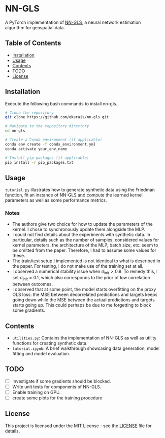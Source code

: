 # NN-GLS
A PyTorch implementation of [NN-GLS](https://arxiv.org/abs/2304.09157), a neural network estimation algorithm for geospatial data.

## Table of Contents

- [Installation](#installation)
- [Usage](#usage)
- [Contents](#contents)
- [TODO](#TODO)
- [License](#license)


## Installation

Execute the following bash commands to install nn-gls.

```bash
# Clone the repository
git clone https://github.com/ekarais/nn-gls.git

# Navigate to the repository directory
cd nn-gls

# Create a Conda environment (if applicable)
conda env create -f conda_environment.yml
conda activate your_env_name

# Install pip packages (if applicable)
pip install -r pip_packages.txt
```

## Usage
`tutorial.py` illustrates how to generate synthetic data using the Friedman function, fit an instance of NN-GLS and compute the learned kernel parameters as well as some performance metrics.

### Notes
- The authors give two choice for how to update the parameters of the kernel. I chose to synchronously update them alongside the MLP.
- I could not find details about the experiments with synthetic data. In particular, details such as the number of samples, considered values for kernel parameters, the architecture of the MLP, batch size, etc. seem to be omitted from the paper. Therefore, I had to assume some values for these.
- The train/test setup I implemented is not identical to what is described in the paper. For testing, I do not make use of the training set at all. 
- I observed a numerical stability issue when $\sigma_{init} \gt 0.8$. To remedy this, I set $\sigma_{init} = 0.1$, which also corresponds to the prior of low correlation between outcomes.
- I observed that at some point, the model starts overfitting on the proxy OLS loss: the MSE between decorrelated predictions and targets keeps going down while the MSE between the actual predictions and targets starts going up. This could perhaps be due to me forgetting to block some gradients.

## Contents
- `utilities.py`: Contains the implementation of NN-GLS as well as utility functions for creating synthetic data.
- `tutorial.ipynb`: A brief walkthrough showcasing data generation, model fitting and model evaluation.

## TODO
- [ ] Investigate if some gradients should be blocked.
- [ ] Write unit tests for components of NN-GLS.
- [ ] Enable training on GPU.
- [ ] create some plots for the training procedure

## License
This project is licensed under the MIT License - see the [LICENSE](LICENSE) file for details.
